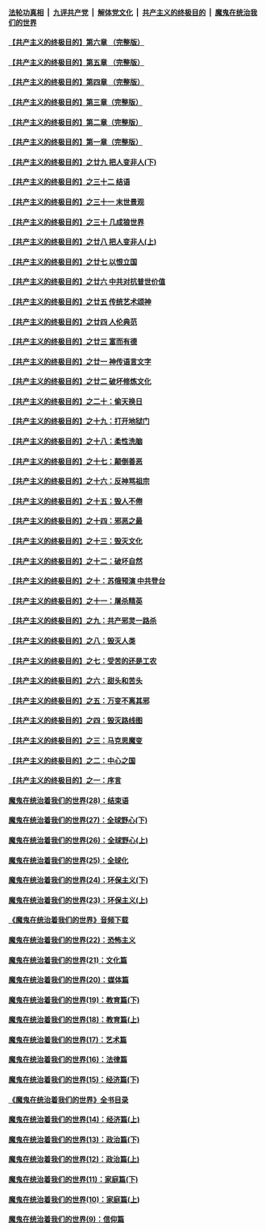 ####  [法轮功真相](../../../../basic/blob/master/README.md?t=06131202) &nbsp;|&nbsp; [九评共产党](../../../../9ping.md/blob/master/README.md?t=06131202) &nbsp;|&nbsp; [解体党文化](../../../../jtdwh.md/blob/master/README.md?t=06131202)  &nbsp;|&nbsp; [共产主义的终极目的](../../../../gczydzjmd.md/blob/master/README.md?t=06131202) &nbsp;|&nbsp; [魔鬼在统治我们的世界](../../../../mgztzwmdsj.md/blob/master/README.md?t=06131202) 

#### [【共产主义的终极目的】第六章 （完整版）](../pages/nsc422/n11428913.md?t=06131202) 

#### [【共产主义的终极目的】第五章 （完整版）](../pages/nsc422/n11428912.md?t=06131202) 

#### [【共产主义的终极目的】第四章 （完整版）](../pages/nsc422/n11428907.md?t=06131202) 

#### [【共产主义的终极目的】第三章（完整版）](../pages/nsc422/n11428848.md?t=06131202) 

#### [【共产主义的终极目的】第二章（完整版）](../pages/nsc422/n11428831.md?t=06131202) 

#### [【共产主义的终极目的】第一章（完整版）](../pages/nsc422/n11417651.md?t=06131202) 

#### [【共产主义的终极目的】之廿九 把人变非人(下)](../pages/nsc422/n11344140.md?t=06131202) 

#### [【共产主义的终极目的】之三十二 结语](../pages/nsc422/n11360535.md?t=06131202) 

#### [【共产主义的终极目的】之三十一 末世景观](../pages/nsc422/n11351129.md?t=06131202) 

#### [【共产主义的终极目的】之三十 几成狼世界](../pages/nsc422/n11348280.md?t=06131202) 

#### [【共产主义的终极目的】之廿八 把人变非人(上)](../pages/nsc422/n11340492.md?t=06131202) 

#### [【共产主义的终极目的】之廿七 以恨立国](../pages/nsc422/n11336944.md?t=06131202) 

#### [【共产主义的终极目的】之廿六 中共对抗普世价值](../pages/nsc422/n11324785.md?t=06131202) 

#### [【共产主义的终极目的】之廿五 传统艺术颂神](../pages/nsc422/n11296396.md?t=06131202) 

#### [【共产主义的终极目的】之廿四 人伦典范](../pages/nsc422/n11296397.md?t=06131202) 

#### [【共产主义的终极目的】之廿三 富而有德](../pages/nsc422/n11283598.md?t=06131202) 

#### [【共产主义的终极目的】之廿一 神传语言文字](../pages/nsc422/n11263265.md?t=06131202) 

#### [【共产主义的终极目的】之廿二 破坏修炼文化](../pages/nsc422/n11245728.md?t=06131202) 

#### [【共产主义的终极目的】之二十：偷天换日](../pages/nsc422/n11238846.md?t=06131202) 

#### [【共产主义的终极目的】之十九：打开地狱门](../pages/nsc422/n11206376.md?t=06131202) 

#### [【共产主义的终极目的】之十八：柔性洗脑](../pages/nsc422/n11199994.md?t=06131202) 

#### [【共产主义的终极目的】之十七：颠倒善恶](../pages/nsc422/n11179782.md?t=06131202) 

#### [【共产主义的终极目的】之十六：反神骂祖宗](../pages/nsc422/n11166798.md?t=06131202) 

#### [【共产主义的终极目的】之十五：毁人不倦](../pages/nsc422/n11166792.md?t=06131202) 

#### [【共产主义的终极目的】之十四：邪恶之最](../pages/nsc422/n11150249.md?t=06131202) 

#### [【共产主义的终极目的】之十三：毁灭文化](../pages/nsc422/n11135227.md?t=06131202) 

#### [【共产主义的终极目的】之十二：破坏自然](../pages/nsc422/n11135214.md?t=06131202) 

#### [【共产主义的终极目的】之十：苏俄预演 中共登台](../pages/nsc422/n11118424.md?t=06131202) 

#### [【共产主义的终极目的】之十一：屠杀精英](../pages/nsc422/n11118442.md?t=06131202) 

#### [【共产主义的终极目的】之九：共产邪灵一路杀](../pages/nsc422/n11114139.md?t=06131202) 

#### [【共产主义的终极目的】之八：毁灭人类](../pages/nsc422/n11108503.md?t=06131202) 

#### [【共产主义的终极目的】之七：受苦的还是工农](../pages/nsc422/n11101809.md?t=06131202) 

#### [【共产主义的终极目的】之六：甜头和苦头](../pages/nsc422/n11096971.md?t=06131202) 

#### [【共产主义的终极目的】之五：万变不离其邪](../pages/nsc422/n11091285.md?t=06131202) 

#### [【共产主义的终极目的】之四：毁灭路线图](../pages/nsc422/n11086284.md?t=06131202) 

#### [【共产主义的终极目的】之三：马克思魔变](../pages/nsc422/n11061941.md?t=06131202) 

#### [【共产主义的终极目的】之二：中心之国](../pages/nsc422/n11047728.md?t=06131202) 

#### [【共产主义的终极目的】之一：序言](../pages/nsc422/n11086077.md?t=06131202) 

#### [魔鬼在统治着我们的世界(28)：结束语](../pages/nsc422/n10936246.md?t=06131202) 

#### [魔鬼在统治着我们的世界(27)：全球野心(下)](../pages/nsc422/n10928319.md?t=06131202) 

#### [魔鬼在统治着我们的世界(26)：全球野心(上)](../pages/nsc422/n10900318.md?t=06131202) 

#### [魔鬼在统治着我们的世界(25)：全球化](../pages/nsc422/n10788205.md?t=06131202) 

#### [魔鬼在统治着我们的世界(24)：环保主义(下)](../pages/nsc422/n10695307.md?t=06131202) 

#### [魔鬼在统治着我们的世界(23)：环保主义(上)](../pages/nsc422/n10688613.md?t=06131202) 

#### [《魔鬼在统治着我们的世界》音频下载](../pages/nsc422/n10635553.md?t=06131202) 

#### [魔鬼在统治着我们的世界(22)：恐怖主义](../pages/nsc422/n10614727.md?t=06131202) 

#### [魔鬼在统治着我们的世界(21)：文化篇](../pages/nsc422/n10597706.md?t=06131202) 

#### [魔鬼在统治着我们的世界(20)：媒体篇](../pages/nsc422/n10586579.md?t=06131202) 

#### [魔鬼在统治着我们的世界(19)：教育篇(下)](../pages/nsc422/n10564808.md?t=06131202) 

#### [魔鬼在统治着我们的世界(18)：教育篇(上)](../pages/nsc422/n10526970.md?t=06131202) 

#### [魔鬼在统治着我们的世界(17)：艺术篇](../pages/nsc422/n10499093.md?t=06131202) 

#### [魔鬼在统治着我们的世界(16)：法律篇](../pages/nsc422/n10485969.md?t=06131202) 

#### [魔鬼在统治着我们的世界(15)：经济篇(下)](../pages/nsc422/n10469975.md?t=06131202) 

#### [《魔鬼在统治着我们的世界》全书目录](../pages/nsc422/n10464261.md?t=06131202) 

#### [魔鬼在统治着我们的世界(14)：经济篇(上)](../pages/nsc422/n10457370.md?t=06131202) 

#### [魔鬼在统治着我们的世界(13)：政治篇(下)](../pages/nsc422/n10448270.md?t=06131202) 

#### [魔鬼在统治着我们的世界(12)：政治篇(上)](../pages/nsc422/n10444576.md?t=06131202) 

#### [魔鬼在统治着我们的世界(11)：家庭篇(下)](../pages/nsc422/n10440961.md?t=06131202) 

#### [魔鬼在统治着我们的世界(10)：家庭篇(上)](../pages/nsc422/n10435448.md?t=06131202) 

#### [魔鬼在统治着我们的世界(9)：信仰篇](../pages/nsc422/n10432159.md?t=06131202) 

